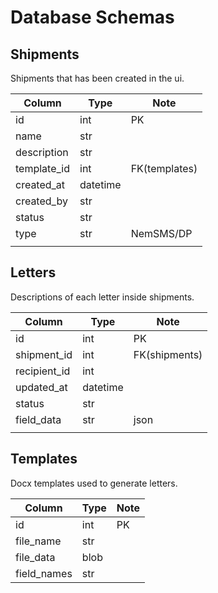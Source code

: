 # Database Schemas

## Shipments

Shipments that has been created in the ui.

| Column      | Type     | Note          |
| ----------- | -------- | ------------- |
| id          | int      | PK            |
| name        | str      |               |
| description | str      |               |
| template_id | int      | FK(templates) |
| created_at  | datetime |               |
| created_by  | str      |               |
| status      | str      |               |
| type        | str      | NemSMS/DP     |
|             |          |               |

## Letters

Descriptions of each letter inside shipments.

| Column       | Type     | Note          |
| ------------ | -------- | ------------- |
| id           | int      | PK            |
| shipment_id  | int      | FK(shipments) |
| recipient_id | int      |               |
| updated_at   | datetime |               |
| status       | str      |               |
| field_data   | str      | json          |
|              |          |               |

## Templates

Docx templates used to generate letters.

| Column      | Type | Note |
| ----------- | ---- | ---- |
| id          | int  | PK   |
| file_name   | str  |      |
| file_data   | blob |      |
| field_names | str  |      |
